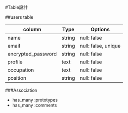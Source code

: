 #Table設計

##users table

| column             | Type      | Options       |
| ------------------ | --------- | ------------- |
| name               | string    | null: false   |
| email              | string    | null: false, unique   |
| encrypted_password | string    | null: false   |
| profile               | text    | null: false   |
| occupation               | text    | null: false   |
| position               | string    | null: false   |

###Association

- has_many :prototypes
- has_many :comments